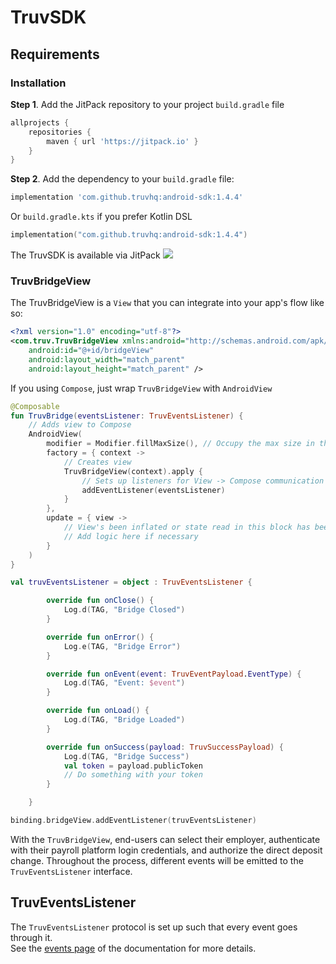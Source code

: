 # TruvSDK

## Requirements

### Installation

**Step 1**. Add the JitPack repository to your project ```build.gradle``` file

```groovy
allprojects {
    repositories {
        maven { url 'https://jitpack.io' }
    }
}
```

**Step 2**. Add the dependency to your ```build.gradle``` file:
  
``` groovy
implementation 'com.github.truvhq:android-sdk:1.4.4'
```

Or ```build.gradle.kts``` if you prefer Kotlin DSL

```kotlin
implementation("com.github.truvhq:android-sdk:1.4.4")
```

The TruvSDK is available via JitPack [![](https://jitpack.io/v/truvhq/android-sdk.svg)](https://jitpack.io/#truvhq/android-sdk)

### TruvBridgeView

The TruvBridgeView is a `View` that you can integrate into your app's flow like so:

```xml
<?xml version="1.0" encoding="utf-8"?>
<com.truv.TruvBridgeView xmlns:android="http://schemas.android.com/apk/res/android"
    android:id="@+id/bridgeView"
    android:layout_width="match_parent"
    android:layout_height="match_parent" />
```

If you using `Compose`, just wrap `TruvBridgeView` with `AndroidView`
```kotlin
@Composable
fun TruvBridge(eventsListener: TruvEventsListener) {
    // Adds view to Compose
    AndroidView(
        modifier = Modifier.fillMaxSize(), // Occupy the max size in the Compose UI tree
        factory = { context ->
            // Creates view
            TruvBridgeView(context).apply {
                // Sets up listeners for View -> Compose communication
                addEventListener(eventsListener)
            }
        },
        update = { view ->
            // View's been inflated or state read in this block has been updated
            // Add logic here if necessary
        }
    )
}
```

```kotlin
val truvEventsListener = object : TruvEventsListener {

        override fun onClose() {
            Log.d(TAG, "Bridge Closed")
        }

        override fun onError() {
            Log.e(TAG, "Bridge Error")
        }

        override fun onEvent(event: TruvEventPayload.EventType) {
            Log.d(TAG, "Event: $event")
        }

        override fun onLoad() {
            Log.d(TAG, "Bridge Loaded")
        }

        override fun onSuccess(payload: TruvSuccessPayload) {
            Log.d(TAG, "Bridge Success")
            val token = payload.publicToken
            // Do something with your token
        }

    }

binding.bridgeView.addEventListener(truvEventsListener)
```

With the `TruvBridgeView`, end-users can select their employer, authenticate with their payroll platform login credentials, and authorize the direct deposit change. Throughout the process, different events will be emitted to the `TruvEventsListener` interface.

## TruvEventsListener

The `TruvEventsListener` protocol is set up such that every event goes through it.   
See the [events page](https://docs.truv.com/docs/events) of the documentation for more details.
